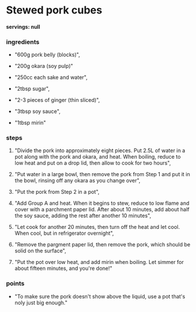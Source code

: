# Stewed pork cubes
#### servings: null
### ingredients
- "600g pork belly (blocks)",
- "200g okara (soy pulp)"

- "250cc each sake and water",
- "2tbsp sugar",
- "2-3 pieces of ginger (thin sliced)",
- "3tbsp soy sauce",
- "1tbsp mirin"

### steps
1. "Divide the pork into approximately eight pieces. Put 2.5L of water in a pot along with the pork and okara, and heat. When boiling, reduce to low heat and put on a drop lid, then allow to cook for two hours",

2. "Put water in a large bowl, then remove the pork from Step 1 and put it in the bowl, rinsing off any okara as you change over",

3. "Put the pork from Step 2 in a pot",

4. "Add Group A and heat. When it begins to stew, reduce to low flame and cover with a parchment paper lid. After about 10 minutes, add about half the soy sauce, adding the rest after another 10 minutes",

5. "Let cook for another 20 minutes, then turn off the heat and let cool. When cool, but in refrigerator overnight",

6. "Remove the pargment paper lid, then remove the pork, which should be solid on the surface",

7. "Put the pot over low heat, and add mirin when boiling. Let simmer for about fifteen minutes, and you're done!"

### points
- "To make sure the pork doesn't show above the liquid, use a pot that's noly just big enough."